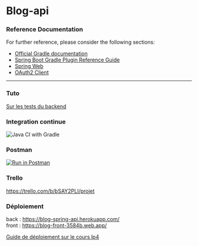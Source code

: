 # Blog-api

### Reference Documentation
For further reference, please consider the following sections:

* [Official Gradle documentation](https://docs.gradle.org)
* [Spring Boot Gradle Plugin Reference Guide](https://docs.spring.io/spring-boot/docs/2.2.5.RELEASE/gradle-plugin/reference/html/)
* [Spring Web](https://docs.spring.io/spring-boot/docs/2.2.5.RELEASE/reference/htmlsingle/#boot-features-developing-web-applications)
* [OAuth2 Client](https://docs.spring.io/spring-boot/docs/2.2.5.RELEASE/reference/htmlsingle/#boot-features-security-oauth2-client)

---

### Tuto

[Sur les tests du backend](https://help.github.com/en/actions/language-and-framework-guides/building-and-testing-java-with-gradle)

### Integration continue

![Java CI with Gradle](https://github.com/jtobelem-simplon/blog-api/workflows/Java%20CI%20with%20Gradle/badge.svg?event=push)

### Postman

[![Run in Postman](https://run.pstmn.io/button.svg)](https://documenter.getpostman.com/view/6373510/SzYaWJTu?version=latest)

### Trello

<https://trello.com/b/bSAY2PLI/projet>

### Déploiement

back : https://blog-spring-api.herokuapp.com/   
front : https://blog-front-3584b.web.app/

[Guide de déploiement sur le cours lp4](https://simplonco.github.io/lp4-2019/session7/deploy/)

